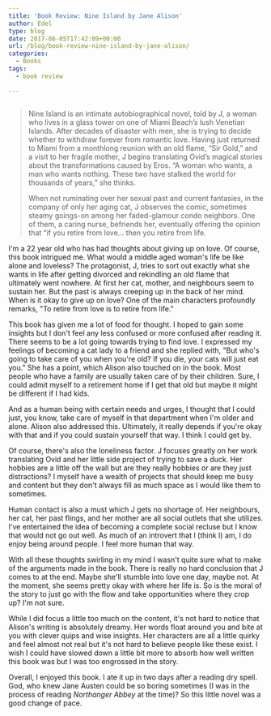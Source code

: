 ```yaml
---
title: 'Book Review: Nine Island by Jane Alison'
author: Edel
type: blog
date: 2017-06-05T17:42:09+00:00
url: /blog/book-review-nine-island-by-jane-alison/
categories:
  - Books
tags:
  - book review

---
```

<img data-attachment-id="444" data-permalink="http://edelgrace.me/blog/books/book-review-nine-island-by-jane-alison/attachment/nine-island/" data-orig-file="https://i1.wp.com/edelgrace.me/blog/wp-content/uploads/2017/06/nine-island.png?fit=189%2C283" data-orig-size="189,283" data-comments-opened="1" data-image-meta="{&quot;aperture&quot;:&quot;0&quot;,&quot;credit&quot;:&quot;&quot;,&quot;camera&quot;:&quot;&quot;,&quot;caption&quot;:&quot;&quot;,&quot;created_timestamp&quot;:&quot;0&quot;,&quot;copyright&quot;:&quot;&quot;,&quot;focal_length&quot;:&quot;0&quot;,&quot;iso&quot;:&quot;0&quot;,&quot;shutter_speed&quot;:&quot;0&quot;,&quot;title&quot;:&quot;&quot;,&quot;orientation&quot;:&quot;0&quot;}" data-image-title="nine-island" data-image-description="" data-medium-file="https://i1.wp.com/edelgrace.me/blog/wp-content/uploads/2017/06/nine-island.png?fit=189%2C283" data-large-file="https://i1.wp.com/edelgrace.me/blog/wp-content/uploads/2017/06/nine-island.png?fit=189%2C283" src="https://i1.wp.com/edelgrace.me/blog/wp-content/uploads/2017/06/nine-island.png?resize=189%2C283" alt="" class="alignleft size-full wp-image-444" data-recalc-dims="1" />

> Nine Island is an intimate autobiographical novel, told by J, a woman who lives in a glass tower on one of Miami Beach’s lush Venetian Islands. After decades of disaster with men, she is trying to decide whether to withdraw forever from romantic love. Having just returned to Miami from a monthlong reunion with an old flame, “Sir Gold,” and a visit to her fragile mother, J begins translating Ovid’s magical stories about the transformations caused by Eros. “A woman who wants, a man who wants nothing. These two have stalked the world for thousands of years,” she thinks.
> 
> When not ruminating over her sexual past and current fantasies, in the company of only her aging cat, J observes the comic, sometimes steamy goings-on among her faded-glamour condo neighbors. One of them, a caring nurse, befriends her, eventually offering the opinion that “if you retire from love&#8230; then you retire from life.

I'm a 22 year old who has had thoughts about giving up on love. Of course, this book intrigued me. What would a middle aged woman's life be like alone and loveless? The protagonist, J, tries to sort out exactly what she wants in life after getting divorced and rekindling an old flame that ultimately went nowhere. At first her cat, mother, and neighbours seem to sustain her. But the past is always creeping up in the back of her mind. When is it okay to give up on love? One of the main characters profoundly remarks, "To retire from love is to retire from life."

This book has given me a lot of food for thought. I hoped to gain some insights but I don't feel any less confused or more confused after reading it. There seems to be a lot going towards trying to find love. I expressed my feelings of becoming a cat lady to a friend and she replied with, "But who's going to take care of you when you're old? If you die, your cats will just eat you." She has a point, which Alison also touched on in the book. Most people who have a family are usually taken care of by their children. Sure, I could admit myself to a retirement home if I get that old but maybe it might be different if I had kids.

And as a human being with certain needs and urges, I thought that I could just, you know, take care of myself in that department when I'm older and alone. Alison also addressed this. Ultimately, it really depends if you're okay with that and if you could sustain yourself that way. I think I could get by.

Of course, there's also the loneliness factor. J focuses greatly on her work translating Ovid and her little side project of trying to save a duck. Her hobbies are a little off the wall but are they really hobbies or are they just distractions? I myself have a wealth of projects that should keep me busy and content but they don't always fill as much space as I would like them to sometimes.

Human contact is also a must which J gets no shortage of. Her neighbours, her cat, her past flings, and her mother are all social outlets that she utilizes. I've entertained the idea of becoming a complete social recluse but I know that would not go out well. As much of an introvert that I (think I) am, I do enjoy being around people. I feel more human that way.

With all these thoughts swirling in my mind I wasn't quite sure what to make of the arguments made in the book. There is really no hard conclusion that J comes to at the end. Maybe she'll stumble into love one day, maybe not. At the moment, she seems pretty okay with where her life is. So is the moral of the story to just go with the flow and take opportunities where they crop up? I'm not sure.

While I did focus a little too much on the content, it's not hard to notice that Alison's writing is absolutely dreamy. Her words float around you and bite at you with clever quips and wise insights. Her characters are all a little quirky and feel almost not real but it's not hard to believe people like these exist. I wish I could have slowed down a little bit more to absorb how well written this book was but I was too engrossed in the story.

Overall, I enjoyed this book. I ate it up in two days after a reading dry spell. God, who knew Jane Austen could be so boring sometimes (I was in the process of reading _Northanger Abbey_ at the time)? So this little novel was a good change of pace.